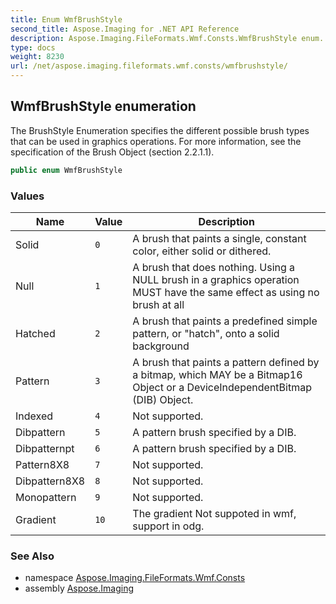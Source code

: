 ```yaml
---
title: Enum WmfBrushStyle
second_title: Aspose.Imaging for .NET API Reference
description: Aspose.Imaging.FileFormats.Wmf.Consts.WmfBrushStyle enum. The BrushStyle Enumeration specifies the different possible brush types that can be used in graphics operations. For more information see the specification of the Brush Object section 2.2.1.1
type: docs
weight: 8230
url: /net/aspose.imaging.fileformats.wmf.consts/wmfbrushstyle/
---
```

## WmfBrushStyle enumeration

The BrushStyle Enumeration specifies the different possible brush types that can be used in graphics operations. For more information, see the specification of the Brush Object (section 2.2.1.1).

```csharp
public enum WmfBrushStyle
```

### Values

| Name | Value | Description |
| --- | --- | --- |
| Solid | `0` | A brush that paints a single, constant color, either solid or dithered. |
| Null | `1` | A brush that does nothing. Using a NULL brush in a graphics operation MUST have the same effect as using no brush at all |
| Hatched | `2` | A brush that paints a predefined simple pattern, or "hatch", onto a solid background |
| Pattern | `3` | A brush that paints a pattern defined by a bitmap, which MAY be a Bitmap16 Object or a DeviceIndependentBitmap (DIB) Object. |
| Indexed | `4` | Not supported. |
| Dibpattern | `5` | A pattern brush specified by a DIB. |
| Dibpatternpt | `6` | A pattern brush specified by a DIB. |
| Pattern8X8 | `7` | Not supported. |
| Dibpattern8X8 | `8` | Not supported. |
| Monopattern | `9` | Not supported. |
| Gradient | `10` | The gradient Not suppoted in wmf, support in odg. |

### See Also

* namespace [Aspose.Imaging.FileFormats.Wmf.Consts](../../aspose.imaging.fileformats.wmf.consts/)
* assembly [Aspose.Imaging](../../)


